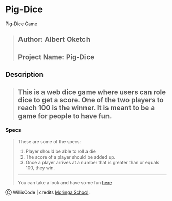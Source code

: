 # Pig-Dice
Pig-Dice Game
>Author: Albert Oketch
>---
>Project Name: Pig-Dice
>---
## Description
>This is a web dice game where users can role dice to get a score. One of the two players to reach 100 is the winner. It is meant to be a game for people to have fun.
>---
### Specs
>These are some of the specs:
> 1. Player should be able to roll a die
> 2. The score of a player should be added up.
> 3. Once a player arrives at a number that is greater than or equals 100, they win.
>---
>You can take a look and have some fun [here](https://okwonks.github.io/pig-dice/)

Ⓒ WillisCode | credits [Moringa School](http://moringaschool.com/).
